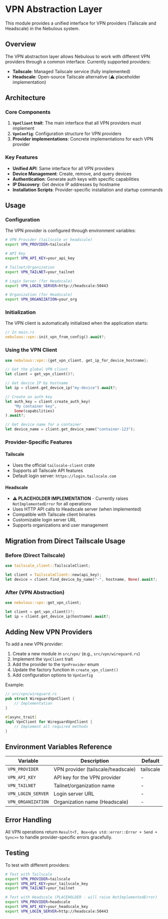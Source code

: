 # VPN Abstraction Layer

This module provides a unified interface for VPN providers (Tailscale and Headscale) in the Nebulous system.

## Overview

The VPN abstraction layer allows Nebulous to work with different VPN providers through a common interface. Currently supported providers:

- **Tailscale**: Managed Tailscale service (fully implemented)
- **Headscale**: Open-source Tailscale alternative (⚠️ placeholder implementation)

## Architecture

### Core Components

1. **`VpnClient` trait**: The main interface that all VPN providers must implement
2. **`VpnConfig`**: Configuration structure for VPN providers
3. **Provider implementations**: Concrete implementations for each VPN provider

### Key Features

- **Unified API**: Same interface for all VPN providers
- **Device Management**: Create, remove, and query devices
- **Authentication**: Generate auth keys with specific capabilities
- **IP Discovery**: Get device IP addresses by hostname
- **Installation Scripts**: Provider-specific installation and startup commands

## Usage

### Configuration

The VPN provider is configured through environment variables:

```bash
# VPN Provider (tailscale or headscale)
export VPN_PROVIDER=tailscale

# API Key
export VPN_API_KEY=your_api_key

# Tailnet/Organization
export VPN_TAILNET=your_tailnet

# Login Server (for Headscale)
export VPN_LOGIN_SERVER=http://headscale:50443

# Organization (for Headscale)
export VPN_ORGANIZATION=your_org
```

### Initialization

The VPN client is automatically initialized when the application starts:

```rust
// In main.rs
nebulous::vpn::init_vpn_from_config().await?;
```

### Using the VPN Client

```rust
use nebulous::vpn::{get_vpn_client, get_ip_for_device_hostname};

// Get the global VPN client
let client = get_vpn_client()?;

// Get device IP by hostname
let ip = client.get_device_ip("my-device").await?;

// Create an auth key
let auth_key = client.create_auth_key(
    "My container key",
    Some(capabilities)
).await?;

// Get device name for a container
let device_name = client.get_device_name("container-123");
```

### Provider-Specific Features

#### Tailscale

- Uses the official `tailscale-client` crate
- Supports all Tailscale API features
- Default login server: `https://login.tailscale.com`

#### Headscale

- **⚠️ PLACEHOLDER IMPLEMENTATION** - Currently raises `NotImplementedError` for all operations
- Uses HTTP API calls to Headscale server (when implemented)
- Compatible with Tailscale client binaries
- Customizable login server URL
- Supports organizations and user management

## Migration from Direct Tailscale Usage

### Before (Direct Tailscale)

```rust
use tailscale_client::TailscaleClient;

let client = TailscaleClient::new(api_key);
let device = client.find_device_by_name("-", hostname, None).await?;
```

### After (VPN Abstraction)

```rust
use nebulous::vpn::get_vpn_client;

let client = get_vpn_client()?;
let ip = client.get_device_ip(hostname).await?;
```

## Adding New VPN Providers

To add a new VPN provider:

1. Create a new module in `src/vpn/` (e.g., `src/vpn/wireguard.rs`)
2. Implement the `VpnClient` trait
3. Add the provider to the `VpnProvider` enum
4. Update the factory function in `create_vpn_client()`
5. Add configuration options to `VpnConfig`

Example:

```rust
// src/vpn/wireguard.rs
pub struct WireguardVpnClient {
    // Implementation
}

#[async_trait]
impl VpnClient for WireguardVpnClient {
    // Implement all required methods
}
```

## Environment Variables Reference

| Variable | Description | Default |
|----------|-------------|---------|
| `VPN_PROVIDER` | VPN provider (tailscale/headscale) | tailscale |
| `VPN_API_KEY` | API key for the VPN provider | - |
| `VPN_TAILNET` | Tailnet/organization name | - |
| `VPN_LOGIN_SERVER` | Login server URL | - |
| `VPN_ORGANIZATION` | Organization name (Headscale) | - |

## Error Handling

All VPN operations return `Result<T, Box<dyn std::error::Error + Send + Sync>>` to handle provider-specific errors gracefully.

## Testing

To test with different providers:

```bash
# Test with Tailscale
export VPN_PROVIDER=tailscale
export VPN_API_KEY=your_tailscale_key
export VPN_TAILNET=your_tailnet

# Test with Headscale (PLACEHOLDER - will raise NotImplementedError)
export VPN_PROVIDER=headscale
export VPN_API_KEY=your_headscale_key
export VPN_LOGIN_SERVER=http://headscale:50443
``` 